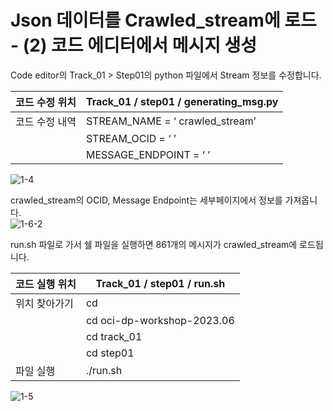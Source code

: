 # Json 데이터를 Crawled_stream에 로드 - (2) 코드 에디터에서 메시지 생성

Code editor의 Track_01 > Step01의 python 파일에서 Stream 정보를 수정합니다.

|코드 수정 위치|Track_01 / step01 / generating_msg.py|
|------|---|
|코드 수정 내역|STREAM_NAME = ‘ crawled_stream’|
|   |STREAM_OCID = ‘     ’|
|   |MESSAGE_ENDPOINT = ‘    ’|


![1-4](https://github.com/oraclekr-data-platform/ODWS-S01-OCI-data-pipeline/assets/150219167/da4a441f-3051-46e8-a503-aa19f0873e9b)

crawled_stream의 OCID, Message Endpoint는 세부페이지에서 정보를 가져옵니다.  
![1-6-2](https://github.com/oraclekr-data-platform/ODWS-S01-OCI-data-pipeline/assets/150219167/007ba755-fdd6-40ec-a5e3-51bd4bb0fbbd)


run.sh 파일로 가서 쉘 파일을 실행하면 861개의 메시지가 crawled_stream에 로드됩니다. 



|코드 실행 위치|Track_01 / step01 / run.sh |
|------|---|
|위치 찾아가기|  cd|
|   | cd oci-dp-workshop-2023.06 |
|   | cd track_01 |
|   | cd step01 |
| 파일 실행  | ./run.sh |

![1-5](https://github.com/oraclekr-data-platform/ODWS-S01-OCI-data-pipeline/assets/150219167/c3fb065c-94f6-48a4-b62b-5a52ee0cbae6)
